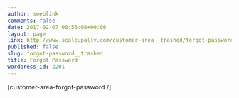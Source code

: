 ```yaml
---
author: seeblink
comments: false
date: 2017-02-07 00:56:08+00:00
layout: page
link: http://www.scaleupally.com/customer-area__trashed/forgot-password__trashed/
published: false
slug: forgot-password__trashed
title: Forgot Password
wordpress_id: 2201
---
```


[customer-area-forgot-password /]
